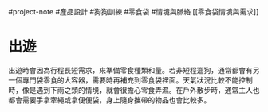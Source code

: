 #project-note #產品設計 #狗狗訓練 #零食袋 #情境與脈絡 
[[零食袋情境與需求]]
# 出遊
出遊時會因為行程長短需求，來準備零食種類和量。若非短程遛狗，通常都會有另一個專門袋零食的大容器，需要時再補充到零食袋裡面。天氣狀況比較不能控制時，像是遇到下雨之類的情境，就會很擔心零食弄濕。在戶外散步時，通常主人也都會需要手拿牽繩或拿便便袋，身上隨身攜帶的物品也會比較多。
